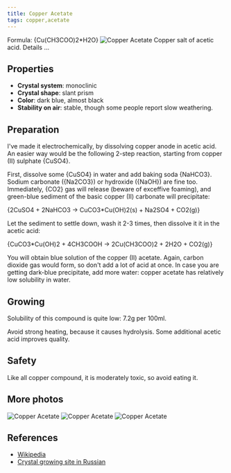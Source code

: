 ```yaml
---
title: Copper Acetate
tags: copper,acetate
---
```

Formula: {Cu(CH3COO)2*H2O}
![Copper Acetate](@root/crystals/images/copper-acetate/copper-acetate-4.jpg)
Copper salt of acetic acid.
<span class="cut">Details ...</span>
## Properties
* **Crystal system**: monoclinic
* **Crystal shape**: slant prism
* **Color**: dark blue, almost black
* **Stability on air**: stable, though some people report slow weathering.
## Preparation
I've made it electrochemically, by dissolving copper anode in acetic acid. An easier way would be the following 2-step reaction, starting from copper (II) sulphate {CuSO4}.

First, dissolve some {CuSO4} in water and add baking soda {NaHCO3}. Sodium carbonate ({Na2CO3}) or hydroxide ({NaOH}) are fine too. Immediately, {CO2} gas will release (beware of exceffive foaming), and green-blue sediment of the basic copper (II) carbonate will precipitate:

{2CuSO4 + 2NaHCO3 -> CuCO3*Cu(OH)2(s) + Na2SO4 + CO2(g)}

Let the sediment to settle down, wash it 2-3 times, then dissolve it it in the acetic acid:

{CuCO3*Cu(OH)2 + 4CH3COOH -> 2Cu(CH3COO)2 + 2H2O + CO2(g)}

You will obtain blue solution of the copper (II) acetate. Again, carbon dioxide gas would form, so don't add a lot of acid at once. In case you are getting dark-blue precipitate, add more water: copper acetate has relatively low solubility in water.
## Growing
Solubility of this compound is quite low: 7.2g per 100ml.

Avoid strong heating, because it causes hydrolysis. Some additional acetic acid improves quality.
## Safety
Like all copper compound, it is moderately toxic, so avoid eating it.
## More photos
![Copper Acetate](@root/crystals/images/copper-acetate/copper-acetate-1.jpg)
![Copper Acetate](@root/crystals/images/copper-acetate/copper-acetate-2.jpg)
![Copper Acetate](@root/crystals/images/copper-acetate/copper-acetate-3.jpg)

## References
* [Wikipedia](https://en.wikipedia.org/wiki/Copper%28II%29_acetate)
* [Crystal growing site in Russian](https://sites.google.com/site/crystallsgrowing/crystal_compounds/acetates/copper_acetate)

